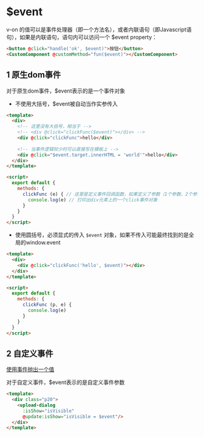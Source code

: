 # $event

v-on 的值可以是事件处理器（即一个方法名），或者内联语句（即Javascript语句），如果是内联语句，语句内可以访问一个 $event property：

```html
<button @click="handle('ok', $event)">按钮</button>
<CustomComponent @customMethod="fun($event)"></CustomComponent>
```

## 1 原生dom事件

对于原生dom事件，$event表示的是一个事件对象

- 不使用大括号，$event被自动当作实参传入

```html
<template>
  <div>
    <!-- 这里没有大括号，相当于 -->
    <!-- <div @click="clickFunc($event)"></div> -->
    <div @click="clickFunc">hello</div>
    
    <!-- 当事件逻辑较少时可以直接写在模板上 -->
    <div @click="$event.target.innerHTML = 'world'">hello</div>
  </div>
</template>

<script>
  export default {
    methods: {
      clickFunc (e) { // 这里是定义事件回调函数，如果定义了参数（1个参数、2个参数或者多个参数），那么事件触发时就得传入相应参数数据
        console.log(e) // 打印出div元素上的一个click事件对象
      }
    }
  }
</script>
```

- 使用圆括号，必须显式的传入 `$event` 对象，如果不传入可能最终找到的是全局的window.event

```html
<template>
  <div>
    <div @click="clickFunc('hello', $event)"></div>
  </div>
</template>

<script>
  export default {
    methods: {
      clickFunc (p, e) {
        console.log(e)
      }
    }
  }
</script>
```

## 2 自定义事件

[使用事件抛出一个值](https://cn.vuejs.org/v2/guide/components.html#%E4%BD%BF%E7%94%A8%E4%BA%8B%E4%BB%B6%E6%8A%9B%E5%87%BA%E4%B8%80%E4%B8%AA%E5%80%BC)

对于自定义事件，$event表示的是自定义事件参数

```html
<template>
  <div class="p20">
    <upload-dialog
      :isShow="isVisible"
      @update:isShow="isVisible = $event"/>
  </div>
</template>
```
